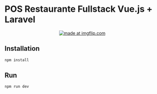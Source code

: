 <h1> POS Restaurante Fullstack Vue.js + Laravel </h1>
<center>
<a href="https://imgflip.com/gif/37tq9t"><img src="https://i.imgflip.com/37tq9t.gif"  title="made at imgflip.com"/></a>
</center>

## Installation

```bash
npm install 
```

## Run

```bash
npm run dev 
```
